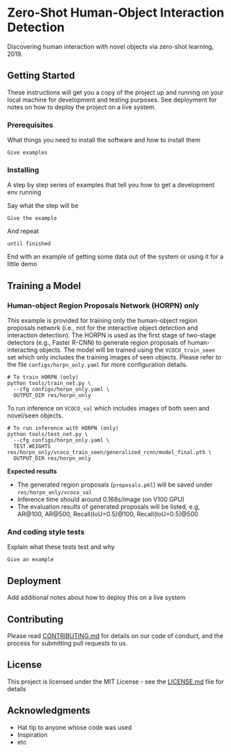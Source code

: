 # Zero-Shot Human-Object Interaction Detection

Discovering human interaction with novel objects via zero-shot learning, 2019.

## Getting Started

These instructions will get you a copy of the project up and running on your local machine for development and testing purposes. See deployment for notes on how to deploy the project on a live system.

### Prerequisites

What things you need to install the software and how to install them

```
Give examples
```

### Installing

A step by step series of examples that tell you how to get a development env running

Say what the step will be

```
Give the example
```

And repeat

```
until finished
```

End with an example of getting some data out of the system or using it for a little demo

## Training a Model

### Human-object Region Proposals Network (HORPN) only
This example is provided for training only the human-object region proposals network (i.e., not for the interactive object detection and interaction detection). The HORPN is used as the first stage of two-stage detectors (e.g., Faster R-CNN) to generate region proposals of human-interacting objects. The model will be trained using the `VCOCO_train_seen` set which only includes the training images of seen objects. Please refer to the file `configs/horpn_only.yaml` for more configuration details. 

```
# To train HORPN (only)
python tools/train_net.py \
  --cfg configs/horpn_only.yaml \
  OUTPUT_DIR res/horpn_only
```

To run inference on `VCOCO_val` which includes images of both seen and novel/seen objects. 

```
# To run inference with HORPN (only)
python tools/test_net.py \
  --cfg configs/horpn_only.yaml \
  TEST.WEIGHTS res/horpn_only/vcoco_train_seen/generalized_rcnn/model_final.pth \
  OUTPUT_DIR res/horpn_only
```

**Expected results**
- The generated region proposals (`proposals.pkl`) will be saved under `res/horpn_only/vcoco_val`
- Inference time should around 0.168s/image (on V100 GPU)
- The evaluation results of generated proposals will be listed, e.g, AR@100, AR@500, Recall(IoU=0.5)@100, Recall(IoU=0.5)@500

### And coding style tests

Explain what these tests test and why

```
Give an example
```

## Deployment

Add additional notes about how to deploy this on a live system

## Contributing

Please read [CONTRIBUTING.md](https://gist.github.com/PurpleBooth/b24679402957c63ec426) for details on our code of conduct, and the process for submitting pull requests to us.

## License

This project is licensed under the MIT License - see the [LICENSE.md](LICENSE.md) file for details

## Acknowledgments

* Hat tip to anyone whose code was used
* Inspiration
* etc

